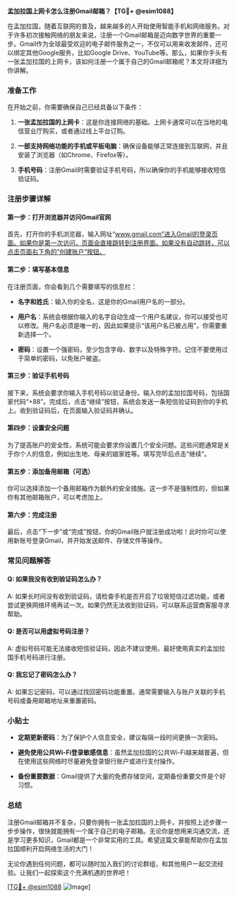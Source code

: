 **孟加拉国上网卡怎么注册Gmail邮箱？【TG💪+ @esim1088】**

在孟加拉国，随着互联网的普及，越来越多的人开始使用智能手机和网络服务。对于许多初次接触网络的朋友来说，注册一个Gmail邮箱是迈向数字世界的重要一步。Gmail作为全球最受欢迎的电子邮件服务之一，不仅可以用来收发邮件，还可以绑定其他Google服务，比如Google Drive、YouTube等。那么，如果你手头有一张孟加拉国的上网卡，该如何注册一个属于自己的Gmail邮箱呢？本文将详细为你讲解。

### 准备工作

在开始之前，你需要确保自己已经具备以下条件：

1. **一张孟加拉国的上网卡**：这是你连接网络的基础。上网卡通常可以在当地的电信营业厅购买，或者通过线上平台订购。
   
2. **一部支持网络功能的手机或平板电脑**：确保设备能够正常连接到互联网，并且安装了浏览器（如Chrome、Firefox等）。
   
3. **手机号码**：注册Gmail时需要验证手机号码，所以确保你的手机能够接收短信验证码。

### 注册步骤详解

#### 第一步：打开浏览器并访问Gmail官网

首先，打开你的手机浏览器，输入网址“www.gmail.com”进入Gmail的登录页面。如果你是第一次访问，页面会直接跳转到注册界面。如果没有自动跳转，可以点击页面右下角的“创建账户”按钮。

#### 第二步：填写基本信息

在注册页面，你会看到几个需要填写的信息栏：

- **名字和姓氏**：输入你的全名，这是你的Gmail用户名的一部分。
  
- **用户名**：系统会根据你输入的名字自动生成一个用户名建议，你可以接受也可以修改。用户名必须是唯一的，因此如果提示“该用户名已被占用”，你需要重新选择一个。
  
- **密码**：设置一个强密码，至少包含字母、数字以及特殊字符。记住不要使用过于简单的密码，以免账户被盗。

#### 第三步：验证手机号码

接下来，系统会要求你输入手机号码以验证身份。输入你的孟加拉国号码，包括国家代码“+88”。完成后，点击“继续”按钮，系统会发送一条短信验证码到你的手机上。收到验证码后，在页面输入验证码并确认。

#### 第四步：设置安全问题

为了提高账户的安全性，系统可能会要求你设置几个安全问题。这些问题通常是关于你个人的信息，例如出生地、母亲的娘家姓等。填写完毕后点击“继续”。

#### 第五步：添加备用邮箱（可选）

你可以选择添加一个备用邮箱作为额外的安全措施。这一步不是强制性的，但如果你有其他邮箱账户，可以考虑加上。

#### 第六步：完成注册

最后，点击“下一步”或“完成”按钮，你的Gmail账户就注册成功啦！此时你可以使用新账号登录Gmail，并开始发送邮件、存储文件等操作。

### 常见问题解答

#### Q: 如果我没有收到验证码怎么办？

A: 如果长时间没有收到验证码，请检查手机是否开启了垃圾短信过滤功能，或者尝试更换网络环境再试一次。如果仍然无法收到验证码，可以联系运营商客服寻求帮助。

#### Q: 是否可以用虚拟号码注册？

A: 虚拟号码可能无法接收短信验证码，因此不建议使用。最好使用真实的孟加拉国手机号码进行注册。

#### Q: 我忘记了密码怎么办？

A: 如果忘记密码，可以通过找回密码功能重置。通常需要输入与账户关联的手机号码或备用邮箱地址来重置密码。

### 小贴士

- **定期更新密码**：为了保护个人信息安全，建议每隔一段时间更换一次密码。
  
- **避免使用公共Wi-Fi登录敏感信息**：虽然孟加拉国的公共Wi-Fi越来越普遍，但在使用这些网络时尽量避免登录银行账户或进行支付操作。

- **备份重要数据**：Gmail提供了大量的免费存储空间，定期备份重要文件是个好习惯。

### 总结

注册Gmail邮箱并不复杂，只要你拥有一张孟加拉国的上网卡，并按照上述步骤一步步操作，很快就能拥有一个属于自己的电子邮箱。无论你是想用来沟通交流，还是学习更多知识，Gmail都是一个非常实用的工具。希望这篇文章能帮助你在孟加拉国顺利开启网络生活的大门！

无论你遇到任何问题，都可以随时加入我们的讨论群组，和其他用户一起交流经验。让我们一起探索这个充满机遇的世界吧！

[[TG💪+ @esim1088](https://t.me/s/esim1088) ![Image](https://i.postimg.cc/4NQfJmqS/Snipaste-2025-05-13-00-14-12.png)]